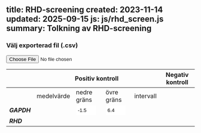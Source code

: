 title: RHD-screening
created: 2023-11-14
updated: 2025-09-15
js: js/rhd_screen.js
summary: Tolkning av RHD-screening
---

<style>
  /* override standard styles */

  input[type="number"] {
      width: 4em;
      border: 1px;
      padding: 5px;
  }
  table {
    overflow-x: auto;
  }
  select {
    padding: 5px;
    margin: 0;
    border: 0;
  }
  @media print {
    /* print styles */
    /* stronger color */
    td, th {
      border-color: #aaa;
    }
    /* hide elements from output */
    header,
    footer,
    #fileOutput {
      display: none !important;
    }
  }
</style>

### Välj exporterad fil (.csv)

<input type="file" onchange="fileLoaded()" id="fileInput" accept=".csv">

<!-- first table: static and calculated parameters-->

<form onchange="onParameterChange()">
  <table>
    <thead>
      <tr>
        <th></th>
        <th colspan="4">Positiv kontroll</th>
        <th>Negativ kontroll</th>
      </tr>
    </thead>
    <tbody>
      <tr>
        <td></td>
        <td>medelvärde</td>
        <td>nedre gräns</td>
        <td>övre gräns</td>
        <td>intervall</td>
        <td></td>
      </tr>
      <tr>
        <td>
          <i><b>GAPDH</b></i>
        </td>
        <td id="gapdhMean">
        </td>
        <td>
          <input id="gapdhMinDiff" type="number" step="0.1" value="-1.5">
        </td>
        <td>
          <input id="gapdhMaxDiff" type="number" step="0.1" value="6.4">
        </td>
        <td id="gapdhInterval"></td>
        <td id="gapdhControl"></td>
      </tr>
      <tr>
        <td><i><b>RHD</b></i></td>
        <td id="rhdMean"></td>
        <td></td>
        <td></td>
        <td></td>
        <td id="rhdControl"></td>
      </tr>
    </tbody>
  </table>
</form>

<form onchange="onInterpretationChange()">
<div id="sampleOutput"></div>
</form>

<div id="fileOutput"></div>
